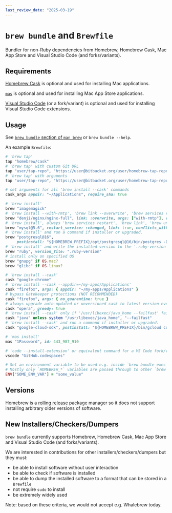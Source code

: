 ```yaml
---
last_review_date: "2025-03-19"
---
```


# `brew bundle` and `Brewfile`

Bundler for non-Ruby dependencies from Homebrew, Homebrew Cask, Mac App Store and Visual Studio Code (and forks/variants).

## Requirements

[Homebrew Cask](https://github.com/Homebrew/homebrew-cask) is optional and used for installing Mac applications.

[`mas`](https://github.com/mas-cli/mas) is optional and used for installing Mac App Store applications.

[Visual Studio Code](https://code.visualstudio.com/) (or a fork/variant) is optional and used for installing Visual Studio Code extensions.

## Usage

See [`brew bundle` section of `man brew`](https://docs.brew.sh/Manpage#bundle-subcommand) or `brew bundle --help`.

An example `Brewfile`:

```ruby
# 'brew tap'
tap "homebrew/cask"
# 'brew tap' with custom Git URL
tap "user/tap-repo", "https://user@bitbucket.org/user/homebrew-tap-repo.git"
# 'brew tap' with arguments
tap "user/tap-repo", "https://user@bitbucket.org/user/homebrew-tap-repo.git", force_auto_update: true

# set arguments for all 'brew install --cask' commands
cask_args appdir: "~/Applications", require_sha: true

# 'brew install'
brew "imagemagick"
# 'brew install --with-rmtp', 'brew link --overwrite', 'brew services restart' even if no install/upgrade
brew "denji/nginx/nginx-full", link: :overwrite, args: ["with-rmtp"], restart_service: :always
# 'brew install', always 'brew services restart', 'brew link', 'brew unlink mysql' (if it is installed)
brew "mysql@5.6", restart_service: :changed, link: true, conflicts_with: ["mysql"]
# 'brew install' and run a command if installer or upgraded.
brew "postgresql@16",
     postinstall: "${HOMEBREW_PREFIX}/opt/postgresql@16/bin/postgres -D ${HOMEBREW_PREFIX}/var/postgresql@16"
# 'brew install' and write the installed version to the '.ruby-version' file.
brew "ruby", version_file: ".ruby-version"
# install only on specified OS
brew "gnupg" if OS.mac?
brew "glibc" if OS.linux?

# 'brew install --cask'
cask "google-chrome"
# 'brew install --cask --appdir=~/my-apps/Applications'
cask "firefox", args: { appdir: "~/my-apps/Applications" }
# bypass Gatekeeper protections (NOT RECOMMENDED)
cask "firefox", args: { no_quarantine: true }
# always upgrade auto-updated or unversioned cask to latest version even if already installed
cask "opera", greedy: true
# 'brew install --cask' only if '/usr/libexec/java_home --failfast' fails
cask "java" unless system "/usr/libexec/java_home", "--failfast"
# 'brew install --cask' and run a command if installer or upgraded.
cask "google-cloud-sdk", postinstall: "${HOMEBREW_PREFIX}/bin/gcloud components update"

# 'mas install'
mas "1Password", id: 443_987_910

# 'code --install-extension' or equivalent command for a VS Code fork/variant
vscode "GitHub.codespaces"

# Set an environment variable to be used e.g. inside `brew bundle exec`
# Mostly only `HOMEBREW_*` variables are passed through to other `brew` commands.
ENV["SOME_ENV_VAR"] = "some_value"
```

## Versions

Homebrew is a [rolling release](https://en.wikipedia.org/wiki/Rolling_release) package manager so it does not support installing arbitrary older versions of software.

## New Installers/Checkers/Dumpers

`brew bundle` currently supports Homebrew, Homebrew Cask, Mac App Store and Visual Studio Code (and forks/variants).

We are interested in contributions for other installers/checkers/dumpers but they must:

- be able to install software without user interaction
- be able to check if software is installed
- be able to dump the installed software to a format that can be stored in a `Brewfile`
- not require `sudo` to install
- be extremely widely used

Note: based on these criteria, we would not accept e.g. Whalebrew today.
